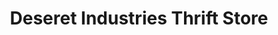 ---
title: "Deseret Industries Thrift Store"
url: /las-vegas/deseret-industries-thrift-store/
shop: charity
---